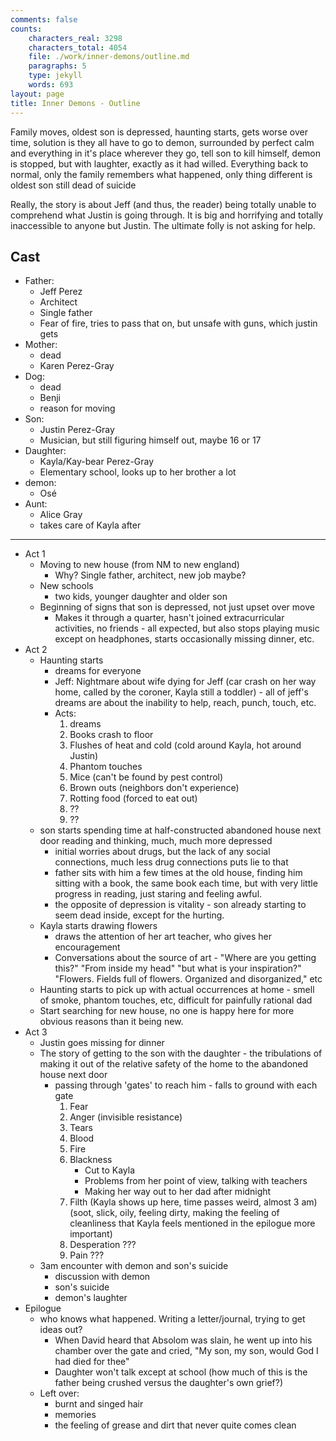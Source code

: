 ```yaml
---
comments: false
counts:
    characters_real: 3298
    characters_total: 4054
    file: ./work/inner-demons/outline.md
    paragraphs: 5
    type: jekyll
    words: 693
layout: page
title: Inner Demons - Outline
---
```


Family moves, oldest son is depressed, haunting starts, gets worse over time, solution is they all have to go to demon, surrounded by perfect calm and everything in it's place wherever they go, tell son to kill himself, demon is stopped, but with laughter, exactly as it had willed. Everything back to normal, only the family remembers what happened, only thing different is oldest son still dead of suicide

Really, the story is about Jeff (and thus, the reader) being totally unable to comprehend what Justin is going through.  It is big and horrifying and totally inaccessible to anyone but Justin.  The ultimate folly is not asking for help.

## Cast
* Father:
    * Jeff Perez
    * Architect
    * Single father
    * Fear of fire, tries to pass that on, but unsafe with guns, which justin gets
* Mother:
    * dead
    * Karen Perez-Gray
* Dog:
    * dead
    * Benji
    * reason for moving
* Son:
    * Justin Perez-Gray
    * Musician, but still figuring himself out, maybe 16 or 17
* Daughter:
    * Kayla/Kay-bear Perez-Gray
    * Elementary school, looks up to her brother a lot
* demon:
    * Os&eacute;
* Aunt:
    * Alice Gray
    * takes care of Kayla after

-----

* Act 1
    * Moving to new house (from NM to new england)
        * Why? Single father, architect, new job maybe?
    * New schools
        * two kids, younger daughter and older son
    * Beginning of signs that son is depressed, not just upset over move
        * Makes it through a quarter, hasn't joined extracurricular activities, no friends - all expected, but also stops playing music except on headphones, starts occasionally missing dinner, etc.
* Act 2
    * Haunting starts
        * dreams for everyone
        * Jeff: Nightmare about wife dying for Jeff (car crash on her way home, called by the coroner, Kayla still a toddler) - all of jeff's dreams are about the inability to help, reach, punch, touch, etc.
        * Acts:
            1. dreams
            2. Books crash to floor
            3. Flushes of heat and cold (cold around Kayla, hot around Justin)
            4. Phantom touches
            5. Mice (can't be found by pest control)
            6. Brown outs (neighbors don't experience)
            7. Rotting food (forced to eat out)
            8. ??
            9. ??
    * son starts spending time at half-constructed abandoned house next door reading and thinking, much, much more depressed
        * initial worries about drugs, but the lack of any social connections, much less drug connections puts lie to that
        * father sits with him a few times at the old house, finding him sitting with a book, the same book each time, but with very little progress in reading, just staring and feeling awful.
        * the opposite of depression is vitality - son already starting to seem dead inside, except for the hurting.
    * Kayla starts drawing flowers
        * draws the attention of her art teacher, who gives her encouragement
        * Conversations about the source of art - "Where are you getting this?" "From inside my head" "but what is your inspiration?" "Flowers.  Fields full of flowers.  Organized and disorganized," etc
    * Haunting starts to pick up with actual occurrences at home - smell of smoke, phantom touches, etc, difficult for painfully rational dad
    * Start searching for new house, no one is happy here for more obvious reasons than it being new.
* Act 3
    * Justin goes missing for dinner
    * The story of getting to the son with the daughter - the tribulations of making it out of the relative safety of the home to the abandoned house next door
        * passing through 'gates' to reach him - falls to ground with each gate
            1. Fear
            2. Anger (invisible resistance)
            3. Tears
            4. Blood
            5. Fire
            6. Blackness
                * Cut to Kayla
                * Problems from her point of view, talking with teachers
                * Making her way out to her dad after midnight
            7. Filth (Kayla shows up here, time passes weird, almost 3 am) (soot, slick, oily, feeling dirty, making the feeling of cleanliness that Kayla feels mentioned in the epilogue more important)
            8. Desperation ???
            9. Pain ???
    * 3am encounter with demon and son's suicide
        * discussion with demon
        * son's suicide
        * demon's laughter
* Epilogue
    * who knows what happened.  Writing a letter/journal, trying to get ideas out?
        * When David heard that Absolom was slain, he went up into his chamber over the gate and cried, "My son, my son, would God I had died for thee"
        * Daughter won't talk except at school (how much of this is the father being crushed versus the daughter's own grief?)
    * Left over:
        * burnt and singed hair
        * memories
        * the feeling of grease and dirt that never quite comes clean
